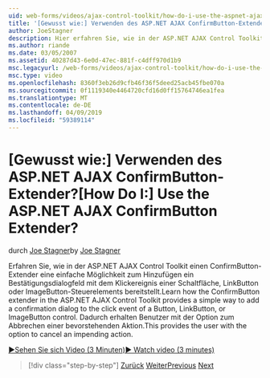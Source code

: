 ```yaml
---
uid: web-forms/videos/ajax-control-toolkit/how-do-i-use-the-aspnet-ajax-confirmbutton-extender
title: '[Gewusst wie:] Verwenden des ASP.NET AJAX ConfirmButton-Extender? | Microsoft-Dokumentation'
author: JoeStagner
description: Hier erfahren Sie, wie in der ASP.NET AJAX Control Toolkit einen ConfirmButton-Extender eine einfache Möglichkeit, ein Bestätigungsdialogfeld mit dem Klickereignis einer Schaltfläche, L. hinzufügen...
ms.author: riande
ms.date: 03/05/2007
ms.assetid: 40287d43-6e0d-47ec-881f-c4dff970d1b9
msc.legacyurl: /web-forms/videos/ajax-control-toolkit/how-do-i-use-the-aspnet-ajax-confirmbutton-extender
msc.type: video
ms.openlocfilehash: 8360f3eb26d9cfb46f36f5deed25acb45fbe070a
ms.sourcegitcommit: 0f1119340e4464720cfd16d0ff15764746ea1fea
ms.translationtype: MT
ms.contentlocale: de-DE
ms.lasthandoff: 04/09/2019
ms.locfileid: "59389114"
---
```

# <a name="how-do-i-use-the-aspnet-ajax-confirmbutton-extender"></a><span data-ttu-id="d80b8-104">[Gewusst wie:] Verwenden des ASP.NET AJAX ConfirmButton-Extender?</span><span class="sxs-lookup"><span data-stu-id="d80b8-104">[How Do I:] Use the ASP.NET AJAX ConfirmButton Extender?</span></span>

<span data-ttu-id="d80b8-105">durch [Joe Stagner](https://github.com/JoeStagner)</span><span class="sxs-lookup"><span data-stu-id="d80b8-105">by [Joe Stagner](https://github.com/JoeStagner)</span></span>

<span data-ttu-id="d80b8-106">Erfahren Sie, wie in der ASP.NET AJAX Control Toolkit einen ConfirmButton-Extender eine einfache Möglichkeit zum Hinzufügen ein Bestätigungsdialogfeld mit dem Klickereignis einer Schaltfläche, LinkButton oder ImageButton-Steuerelements bereitstellt.</span><span class="sxs-lookup"><span data-stu-id="d80b8-106">Learn how the ConfirmButton extender in the ASP.NET AJAX Control Toolkit provides a simple way to add a confirmation dialog to the click event of a Button, LinkButton, or ImageButton control.</span></span> <span data-ttu-id="d80b8-107">Dadurch erhalten Benutzer mit der Option zum Abbrechen einer bevorstehenden Aktion.</span><span class="sxs-lookup"><span data-stu-id="d80b8-107">This provides the user with the option to cancel an impending action.</span></span>

[<span data-ttu-id="d80b8-108">&#9654;Sehen Sie sich Video (3 Minuten)</span><span class="sxs-lookup"><span data-stu-id="d80b8-108">&#9654; Watch video (3 minutes)</span></span>](https://channel9.msdn.com/Blogs/ASP-NET-Site-Videos/how-do-i-use-the-aspnet-ajax-confirmbutton-extender)

> [!div class="step-by-step"]
> <span data-ttu-id="d80b8-109">[Zurück](how-do-i-get-started-with-the-aspnet-ajax-animation-extender-control.md)
> [Weiter](how-do-i-use-the-aspnet-ajax-slider-control.md)</span><span class="sxs-lookup"><span data-stu-id="d80b8-109">[Previous](how-do-i-get-started-with-the-aspnet-ajax-animation-extender-control.md)
[Next](how-do-i-use-the-aspnet-ajax-slider-control.md)</span></span>
